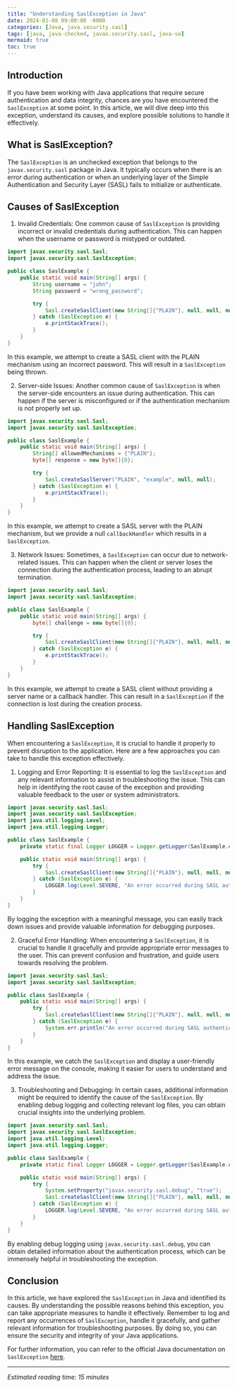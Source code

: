 ```yaml
---
title: "Understanding SaslException in Java"
date: 2024-01-08 09:00:00 -0000
categories: [Java, java.security.sasl]
tags: [java, java-checked, javax.security.sasl, java-se]
mermaid: true
toc: true
---
```



## Introduction

If you have been working with Java applications that require secure authentication and data integrity, chances are you have encountered the `SaslException` at some point. In this article, we will dive deep into this exception, understand its causes, and explore possible solutions to handle it effectively.

## What is SaslException?

The `SaslException` is an unchecked exception that belongs to the `javax.security.sasl` package in Java. It typically occurs when there is an error during authentication or when an underlying layer of the Simple Authentication and Security Layer (SASL) fails to initialize or authenticate.

## Causes of SaslException

1. Invalid Credentials: One common cause of `SaslException` is providing incorrect or invalid credentials during authentication. This can happen when the username or password is mistyped or outdated.

```java
import javax.security.sasl.Sasl;
import javax.security.sasl.SaslException;

public class SaslExample {
    public static void main(String[] args) {
        String username = "john";
        String password = "wrong_password";

        try {
            Sasl.createSaslClient(new String[]{"PLAIN"}, null, null, null, null, null);
        } catch (SaslException e) {
            e.printStackTrace();
        }
    }
}
```

In this example, we attempt to create a SASL client with the PLAIN mechanism using an incorrect password. This will result in a `SaslException` being thrown.

2. Server-side Issues: Another common cause of `SaslException` is when the server-side encounters an issue during authentication. This can happen if the server is misconfigured or if the authentication mechanism is not properly set up.

```java
import javax.security.sasl.Sasl;
import javax.security.sasl.SaslException;

public class SaslExample {
    public static void main(String[] args) {
        String[] allowedMechanisms = {"PLAIN"};
        byte[] response = new byte[]{0};

        try {
            Sasl.createSaslServer("PLAIN", "example", null, null);
        } catch (SaslException e) {
            e.printStackTrace();
        }
    }
}
```

In this example, we attempt to create a SASL server with the PLAIN mechanism, but we provide a null `callbackHandler` which results in a `SaslException`.

3. Network Issues: Sometimes, a `SaslException` can occur due to network-related issues. This can happen when the client or server loses the connection during the authentication process, leading to an abrupt termination.

```java
import javax.security.sasl.Sasl;
import javax.security.sasl.SaslException;

public class SaslExample {
    public static void main(String[] args) {
        byte[] challenge = new byte[]{0};

        try {
            Sasl.createSaslClient(new String[]{"PLAIN"}, null, null, null, null, null);
        } catch (SaslException e) {
            e.printStackTrace();
        }
    }
}
```

In this example, we attempt to create a SASL client without providing a server name or a callback handler. This can result in a `SaslException` if the connection is lost during the creation process.

## Handling SaslException

When encountering a `SaslException`, it is crucial to handle it properly to prevent disruption to the application. Here are a few approaches you can take to handle this exception effectively.

1. Logging and Error Reporting: It is essential to log the `SaslException` and any relevant information to assist in troubleshooting the issue. This can help in identifying the root cause of the exception and providing valuable feedback to the user or system administrators.

```java
import javax.security.sasl.Sasl;
import javax.security.sasl.SaslException;
import java.util.logging.Level;
import java.util.logging.Logger;

public class SaslExample {
    private static final Logger LOGGER = Logger.getLogger(SaslExample.class.getName());

    public static void main(String[] args) {
        try {
            Sasl.createSaslClient(new String[]{"PLAIN"}, null, null, null, null, null);
        } catch (SaslException e) {
            LOGGER.log(Level.SEVERE, "An error occurred during SASL authentication", e);
        }
    }
}
```

By logging the exception with a meaningful message, you can easily track down issues and provide valuable information for debugging purposes.

2. Graceful Error Handling: When encountering a `SaslException`, it is crucial to handle it gracefully and provide appropriate error messages to the user. This can prevent confusion and frustration, and guide users towards resolving the problem.

```java
import javax.security.sasl.Sasl;
import javax.security.sasl.SaslException;

public class SaslExample {
    public static void main(String[] args) {
        try {
            Sasl.createSaslClient(new String[]{"PLAIN"}, null, null, null, null, null);
        } catch (SaslException e) {
            System.err.println("An error occurred during SASL authentication: " + e.getMessage());
        }
    }
}
```

In this example, we catch the `SaslException` and display a user-friendly error message on the console, making it easier for users to understand and address the issue.

3. Troubleshooting and Debugging: In certain cases, additional information might be required to identify the cause of the `SaslException`. By enabling debug logging and collecting relevant log files, you can obtain crucial insights into the underlying problem.

```java
import javax.security.sasl.Sasl;
import javax.security.sasl.SaslException;
import java.util.logging.Level;
import java.util.logging.Logger;

public class SaslExample {
    private static final Logger LOGGER = Logger.getLogger(SaslExample.class.getName());

    public static void main(String[] args) {
        try {
            System.setProperty("javax.security.sasl.debug", "true");
            Sasl.createSaslClient(new String[]{"PLAIN"}, null, null, null, null, null);
        } catch (SaslException e) {
            LOGGER.log(Level.SEVERE, "An error occurred during SASL authentication", e);
        }
    }
}
```

By enabling debug logging using `javax.security.sasl.debug`, you can obtain detailed information about the authentication process, which can be immensely helpful in troubleshooting the exception.

## Conclusion

In this article, we have explored the `SaslException` in Java and identified its causes. By understanding the possible reasons behind this exception, you can take appropriate measures to handle it effectively. Remember to log and report any occurrences of `SaslException`, handle it gracefully, and gather relevant information for troubleshooting purposes. By doing so, you can ensure the security and integrity of your Java applications.

For further information, you can refer to the official Java documentation on `SaslException` [here](https://docs.oracle.com/en/java/javase/17/docs/api/java.security.jgss/javax/security/sasl/SaslException.html).

------------------

*Estimated reading time: 15 minutes*
